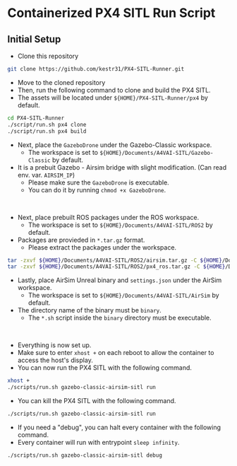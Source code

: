 # Containerized PX4 SITL Run Script

## Initial Setup

- Clone this repository

```bash
git clone https://github.com/kestr31/PX4-SITL-Runner.git
```

- Move to the cloned repository
- Then, run the following command to clone and build the PX4 SITL.
- The assets will be located under `${HOME}/PX4-SITL-Runner/px4` by default.

```bash
cd PX4-SITL-Runner
./script/run.sh px4 clone
./script/run.sh px4 build
```

- Next, place the `GazeboDrone` under the Gazebo-Classic workspace.
  - The workspace is set to `${HOME}/Documents/A4VAI-SITL/Gazebo-Classic` by default.
- It is a prebuit Gazebo - Airsim bridge with slight modification. (Can read env. var. `AIRSIM_IP`)
  - Please make sure the `GazeboDrone` is executable.
  - You can do it by running `chmod +x GazeboDrone`.
<br>

- Next, place prebuilt ROS packages under the ROS workspace.
  - The workspace is set to `${HOME}/Documents/A4VAI-SITL/ROS2` by default.
- Packages are provieded in `*.tar.gz` format.
  - Please extract the packages under the workspace.

```bash
tar -zxvf ${HOME}/Documents/A4VAI-SITL/ROS2/airsim.tar.gz -C ${HOME}/Documents/A4VAI-SITL/ROS2
tar -zxvf ${HOME}/Documents/A4VAI-SITL/ROS2/px4_ros.tar.gz -C ${HOME}/Documents/A4VAI-SITL/ROS2
```

- Lastly, place AirSim Unreal binary and `settings.json` under the AirSim workspace.
  - The workspace is set to `${HOME}/Documents/A4VAI-SITL/AirSim` by default.
- The directory name of the binary must be `binary`.
  - The `*.sh` script inside the `binary` directory must be executable.

<br/>

- Everything is now set up.
- Make sure to enter `xhost +` on each reboot to allow the container to access the host's display.
- You can now run the PX4 SITL with the following command.

```bash
xhost +
./scripts/run.sh gazebo-classic-airsim-sitl run
```

- You can kill the PX4 SITL with the following command.

```bash
./scripts/run.sh gazebo-classic-airsim-sitl run
```

- If you need a "debug", you can halt every container with the following command.
- Every container will run with entrypoint `sleep infinity`.

```bash
./scripts/run.sh gazebo-classic-airsim-sitl debug
```